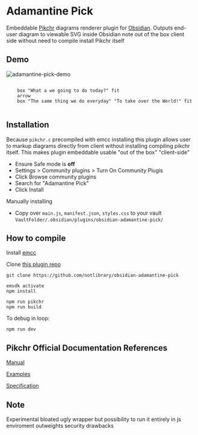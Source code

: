 # Adamantine Pick

Embeddable [Pikchr](https://pikchr.org) diagrams renderer plugin for
[Obsidian](https://obsidian.md).  Outputs end-user diagram to viewable SVG inside
Obsidian note out of the box client side without need to compile install Pikchr
itself

## Demo

![adamantine-pick-demo](https://user-images.githubusercontent.com/40695473/214959908-ae7b23f2-02f4-4c54-815e-7204ae318911.gif)

``` pikchr 
	
	box "What a we going to do today?" fit 
	arrow
	box "The same thing we do everyday" "To take over the World!" fit
	
```

## Installation

Because `pikchr.c` precompiled with emcc installing this plugin allows user to
markup diagrams directly from client without installing compiling pikchr
itself.  This makes plugin embeddable usable "out of the box" "client-side"

- Ensure Safe mode is **off** 
- Settings > Community plugins > Turn On Community Plugis
- Click Browse community plugins
- Search for "Adamantine Pick"
- Click Install

Manually installing
- Copy over `main.js`, `manifest.json`, `styles.css` to your vault 
    `VaultFolder/.obsidian/plugins/obsidian-adamantine-pick/`

## How to compile
Install [emcc](https://emscripten.org)

Clone [this plugin repo](https://github.com/notlibrary/obsidian-adamantine-pick) 
	
	git clone https://github.com/notlibrary/obsidian-adamantine-pick
	
    emsdk activate
    npm install

    npm run pikchr
    npm run build 
 	
To debug in loop: 

	npm run dev

## Pikchr Official Documentation References

[Manual](https://pikchr.org/home/doc/trunk/doc/userman.md)

[Examples](https://pikchr.org/home/doc/trunk/doc/examples.md)

[Specification](https://pikchr.org/home/doc/trunk/doc/grammar.md)

## Note
Experimental bloated ugly wrapper but possibility to run it entirely in 
js enviroment outweights security drawbacks
